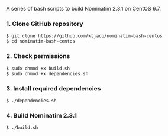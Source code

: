 A series of bash scripts to build Nominatim 2.3.1 on CentOS 6.7.

### 1. Clone GitHub repository
```
$ git clone https://github.com/ktjaco/nominatim-bash-centos
$ cd nominatim-bash-centos
```

### 2. Check permissions
```
$ sudo chmod +x build.sh
$ sudo chmod +x dependencies.sh
```

### 3. Install required dependencies
```
$ ./dependencies.sh
```

### 4. Build Nominatim 2.3.1
```
$ ./build.sh
```
